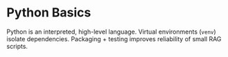 # Python Basics
Python is an interpreted, high-level language. Virtual environments (`venv`) isolate dependencies. Packaging + testing improves reliability of small RAG scripts.
